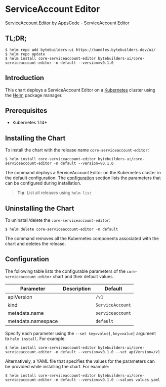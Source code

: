 # ServiceAccount Editor

[ServiceAccount Editor by AppsCode](https://byte.builders) - ServiceAccount Editor

## TL;DR;

```console
$ helm repo add bytebuilders-ui https://bundles.bytebuilders.dev/ui/
$ helm repo update
$ helm install core-serviceaccount-editor bytebuilders-ui/core-serviceaccount-editor -n default --version=v0.1.0
```

## Introduction

This chart deploys a ServiceAccount Editor on a [Kubernetes](http://kubernetes.io) cluster using the [Helm](https://helm.sh) package manager.

## Prerequisites

- Kubernetes 1.14+

## Installing the Chart

To install the chart with the release name `core-serviceaccount-editor`:

```console
$ helm install core-serviceaccount-editor bytebuilders-ui/core-serviceaccount-editor -n default --version=v0.1.0
```

The command deploys a ServiceAccount Editor on the Kubernetes cluster in the default configuration. The [configuration](#configuration) section lists the parameters that can be configured during installation.

> **Tip**: List all releases using `helm list`

## Uninstalling the Chart

To uninstall/delete the `core-serviceaccount-editor`:

```console
$ helm delete core-serviceaccount-editor -n default
```

The command removes all the Kubernetes components associated with the chart and deletes the release.

## Configuration

The following table lists the configurable parameters of the `core-serviceaccount-editor` chart and their default values.

|     Parameter      | Description |     Default      |
|--------------------|-------------|------------------|
| apiVersion         |             | `/v1`            |
| kind               |             | `ServiceAccount` |
| metadata.name      |             | `serviceaccount` |
| metadata.namespace |             | `default`        |


Specify each parameter using the `--set key=value[,key=value]` argument to `helm install`. For example:

```console
$ helm install core-serviceaccount-editor bytebuilders-ui/core-serviceaccount-editor -n default --version=v0.1.0 --set apiVersion=/v1
```

Alternatively, a YAML file that specifies the values for the parameters can be provided while
installing the chart. For example:

```console
$ helm install core-serviceaccount-editor bytebuilders-ui/core-serviceaccount-editor -n default --version=v0.1.0 --values values.yaml
```
